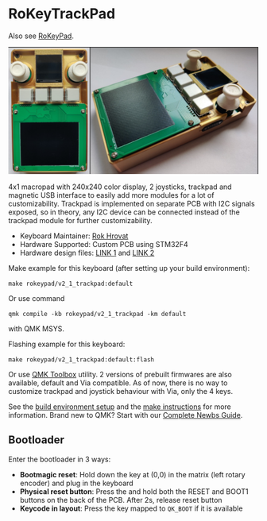# RoKeyTrackPad

Also see [RoKeyPad](https://github.com/Rochwald/qmk_firmware/tree/master/keyboards/rokeypad/v2_0).

![rokeypad_trackpad_finished](slika_razsiritveni_modul_finished.jpg)

4x1 macropad with 240x240 color display, 2 joysticks, trackpad and magnetic USB interface to easily add more modules for a lot of customizability. Trackpad is implemented on separate PCB with I2C signals exposed, so in theory, any I2C device can be connected instead of the trackpad module for further customizability.

* Keyboard Maintainer: [Rok Hrovat](https://github.com/Rochwald)
* Hardware Supported: Custom PCB using STM32F4
* Hardware design files: [LINK 1](https://github.com/Rochwald/RoKeyPad_Hardware/tree/master/RoKeyPad_v2.1_controller) and [LINK 2](https://github.com/Rochwald/RoKeyPad_Hardware/tree/master/RoKeyPad_v2.1_trackpad) 

Make example for this keyboard (after setting up your build environment):

    make rokeypad/v2_1_trackpad:default

 Or use command 
    
    qmk compile -kb rokeypad/v2_1_trackpad -km default

with QMK MSYS.

Flashing example for this keyboard:

    make rokeypad/v2_1_trackpad:default:flash

Or use [QMK Toolbox](https://qmk.fm/toolbox) utility. 2 versions of prebuilt firmwares are also available, default and Via compatible. As of now, there is no way to customize trackpad and joystick behaviour with Via, only the 4 keys.

See the [build environment setup](getting_started_build_tools) and the [make instructions](getting_started_make_guide) for more information. Brand new to QMK? Start with our [Complete Newbs Guide](newbs).

## Bootloader

Enter the bootloader in 3 ways:

* **Bootmagic reset**: Hold down the key at (0,0) in the matrix (left rotary encoder) and plug in the keyboard
* **Physical reset button**: Press the and hold both the RESET and BOOT1 buttons on the back of the PCB. After 2s, release reset button
* **Keycode in layout**: Press the key mapped to `QK_BOOT` if it is available